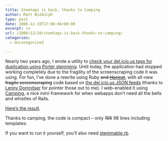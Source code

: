 ```yaml
---
title: Stemtags is back, thanks to Camping
author: Matt Biddulph
type: post
date: 2006-12-10T17:08:46+00:00
excerpt: \n
url: /2006/12/10/stemtags-is-back-thanks-to-camping/
categories:
  - Uncategorized

---
```

Nearly two years ago, I wrote a utility to [check your del.icio.us tags for duplication using Porter stemming][1]. Until today, the application had stopped working completely due to the fragility of the screenscraping code it was using. For fun, I&#8217;ve done a rewrite using Ruby <strike>and [Hpricot][2]</strike>, with all-new <strike>fragile screenscraping</strike> code based on [the del.icio.us JSON feeds][3] (thanks to [Lenny Domnitser][4] for pointer those out to me). I web-enabled it using [Camping][5], a nice mini-framework for when webapps don&#8217;t need all the bells and whistles of Rails.

[Here&#8217;s the result][6].

<!--more-->

  
Thanks to camping, the code is compact &#8211; only <strike>105</strike> 98 lines including templates:

<div style='width:600px'>
  <textarea name="code" class="ruby" id='source' rows="10" cols="60" style="display:none"><br /> </textarea>
</div>

<link type="text/css" rel="stylesheet" href="/style/SyntaxHighlighter.css" />
</link> 
  
  
  
</p> 

If you want to run it yourself, you&#8217;ll also need [stemmable.rb][7].

 [1]: https://www.hackdiary.com/archives/000067.html
 [2]: https://code.whytheluckystiff.net/hpricot/
 [3]: https://del.icio.us/help/json/tags
 [4]: https://domnit.org/tagstem.html
 [5]: https://redhanded.hobix.com/bits/campingAMicroframework.html
 [6]: https://www.hackdiary.com/stemtags
 [7]: https://www.tartarus.org/martin/PorterStemmer/ruby.txt